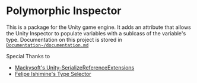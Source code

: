 # Polymorphic Inspector

This is a package for the Unity game engine. It adds an attribute that allows the Unity Inspector to populate variables with a sublcass of the variable's type.
Documentation on this project is stored in [`Documentation~/documentation.md`](https://github.com/arwtsh/PolymorphicInspector/blob/main/Documentation~/documentation.md)

Special Thanks to
- [Mackysoft's Unity-SerializeReferenceExtensions](https://github.com/mackysoft/Unity-SerializeReferenceExtensions)
- [Felipe Ishimine's Type Selector](https://assetstore.unity.com/packages/tools/utilities/type-selector-309964)